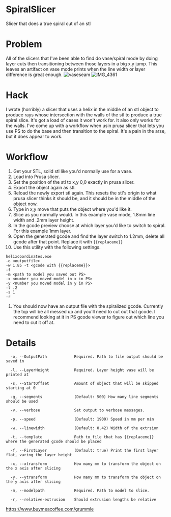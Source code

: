 # SpiralSlicer
Slicer that does a true spiral cut of an stl

# Problem
All of the slicers that I've been able to find do vase/spiral mode by doing layer cuts then transitioning between those layers in a big x,y jump. This leaves an artifact on vase
mode prints when the line width or layer difference is great enough.
![vaseseam](https://user-images.githubusercontent.com/407186/150284916-4a314755-61eb-4bb9-a27f-19d559c72fcd.png)
![IMG_4361](https://user-images.githubusercontent.com/407186/150285011-6db856f6-a893-4bb9-8e23-d5aca644e7ee.jpg)


# Hack
I wrote (horribly) a slicer that uses a helix in the middle of an stl object to produce rays whose intersection with the walls of the stl to produce a true spiral slice.
It's got a load of cases it won't work for. It also only works for the walls. I've come up with a workflow when usin prusa slicer that lets you use PS to do the base and then
transition to the spiral. It's a pain in the arse, but it does appear to work.

# Workflow
1. Get your STL, solid stl like you'd normally use for a vase.
1. Load into Prusa slicer.
1. Set the position of the stl to x,y 0,0 exactly in prusa slicer.
1. Export the object again as stl.
1. Reload the newly export stl again. This resets the stl's origin to what prusa slicer thinks it should be, and it should be in the middle of the object now.
1. Type in x,y move that puts the object where you'd like it. 
1. Slice as you normally would. In this example vase mode, 1.8mm line width and .2mm layer height.
1. In the gcode preview choose at which layer you'd like to switch to spiral. For this example 1mm layer.
1. Open the generated gcode and find the layer switch to 1.2mm, delete all gcode after that point. Replace it with `{{replaceme}}`
1. Use this utility with the following settings.
```
helixcoordinates.exe 
-o <outputfile> 
-w 1.85 -t <gcode with {{replaceme}}>
-f
-m <path to model you saved out PS>
-x <number you moved model in x in PS>
-y <number you moved model in y in PS>
-l .2
-s 1
-r
```
1. You should now have an output file with the spiralized gcode. Currently the top will be all messed up and you'll need to cut out that gcode. I recommend looking at it in
PS gcode viewer to figure out which line you need to cut it off at.



# Details
```
  -o, --OutputPath            Required. Path to file output should be saved in

  -l, --LayerHeight           Required. Layer height vase will be printed at

  -s, --StartOffset           Amount of object that will be skipped starting at 0

  -g, --segments              (Default: 500) How many line segments should be used

  -v, --verbose               Set output to verbose messages.

  -p, --speed                 (Default: 1900) Speed in mm per min

  -w, --linewidth             (Default: 0.42) Width of the extrsion

  -t, --template              Path to file that has {{replaceme}} where the generated gcode should be placed

  -f, --FirstLayer            (Default: true) Print the first layer flat, varing the layer height

  -x, --xtransform            How many mm to transform the object on the x axis after slicing

  -y, --ytransform            How many mm to transform the object on the y axis after slicing

  -m, --modelpath             Required. Path to model to slice.

  -r, --relative-extrusion    Should extrusion lengths be relative
```



https://www.buymeacoffee.com/grummle
